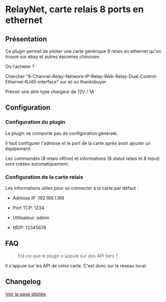 # RelayNet, carte relais 8 ports en ethernet

## Présentation

Ce plugin permet de piloter une carte générique 8 relais en ethernet qu'on trouve sur ebay et autres épiceries chinoises

Où l'acheter ?

Chercher "8-Channel-Relay-Network-IP-Relay-Web-Relay-Dual-Control-Ethernet-RJ45-interface" sur ali ou thanksbuyer

Prévoir une alim type chargeur de 12V / 1A

## Configuration

### Configuration du plugin

Le plugin ne comporte pas de configuration générale.

Il faut configurer l'adresse et le port de la carte après avoir ajouter un équipement.

Les commandes (8 relais off/on) et informations (8 statut relais et 8 input) sont créées automatiquement.

### Configuration de la carte relais

Les informations utiles pour se connecter à la carte par défaut :

  * Adresse IP :192.168.1.166

  * Port TCP: 1234

  * Utilisateur: admin

  * MDP: 12345678

## FAQ

> Est-ce que le plugin s'appuie sur des API tiers ?

Il s'appuie sur les API de votre carte. C'est donc sur le réseau local.

## Changelog

[Voir la page dédiée](changelog.md).

